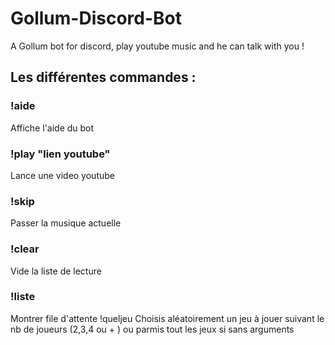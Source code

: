 # Gollum-Discord-Bot
A Gollum bot for discord, play youtube music and he can talk with you !

## Les différentes commandes :
### !aide
Affiche l'aide du bot
### !play "lien youtube"
Lance une video youtube
### !skip
Passer la musique actuelle
### !clear
Vide la liste de lecture
### !liste
Montrer file d'attente
!queljeu
Choisis aléatoirement un jeu à jouer suivant le nb de joueurs (2,3,4 ou + ) ou parmis tout les jeux si sans arguments
